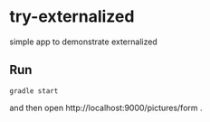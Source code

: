 try-externalized
================

simple app to demonstrate externalized

Run
----------------

```
gradle start
```

and then open http://localhost:9000/pictures/form .

